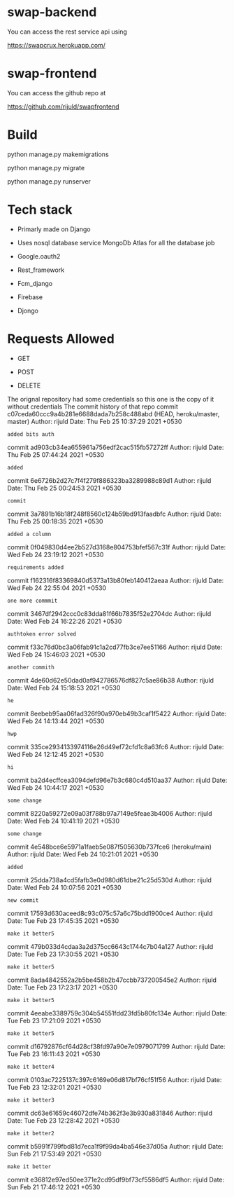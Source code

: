 # swap-backend

You can access the rest service api using

https://swapcrux.herokuapp.com/

# swap-frontend

You can access the github repo at

https://github.com/rijuld/swapfrontend

# Build
python manage.py makemigrations 

python manage.py migrate

python manage.py runserver

# Tech stack
* Primarly made on Django

* Uses nosql database service MongoDb Atlas for all the database job

* Google.oauth2

* Rest_framework

* Fcm_django

* Firebase

* Djongo

# Requests Allowed
* GET

* POST

* DELETE




The orignal repository had some credentials so this one is the copy of it without credentials 
The commit history of that repo
commit c07ceda60ccc9a4b281e6688dada7b258c488abd (HEAD, heroku/master, master)
Author: rijuld 
Date:   Thu Feb 25 10:37:29 2021 +0530

    added bits auth

commit ad903cb34ea655961a756edf2cac515fb57272ff
Author: rijuld 
Date:   Thu Feb 25 07:44:24 2021 +0530

    added

commit 6e6726b2d27c7f4f279f886323ba3289988c89d1
Author: rijuld 
Date:   Thu Feb 25 00:24:53 2021 +0530

    commit

commit 3a7891b16b18f248f8560c124b59bd913faadbfc
Author: rijuld 
Date:   Thu Feb 25 00:18:35 2021 +0530

    added a column

commit 0f049830d4ee2b527d3168e804753bfef567c31f
Author: rijuld
Date:   Wed Feb 24 23:19:12 2021 +0530

    requirements added

commit f162316f83369840d5373a13b80feb140412aeaa
Author: rijuld 
Date:   Wed Feb 24 22:55:04 2021 +0530

    one more commmit

commit 3467df2942ccc0c83dda81f66b7835f52e2704dc
Author: rijuld 
Date:   Wed Feb 24 16:22:26 2021 +0530

    authtoken error solved

commit f33c76d0bc3a06fab91c1a2cd77fb3ce7ee51166
Author: rijuld 
Date:   Wed Feb 24 15:46:03 2021 +0530

    another commith

commit 4de60d62e50dad0af942786576df827c5ae86b38
Author: rijuld 
Date:   Wed Feb 24 15:18:53 2021 +0530

    he

commit 8eebeb95aa06fad326f90a970eb49b3caf1f5422
Author: rijuld 
Date:   Wed Feb 24 14:13:44 2021 +0530

    hwp

commit 335ce2934133974116e26d49ef72cfd1c8a63fc6
Author: rijuld 
Date:   Wed Feb 24 12:12:45 2021 +0530

    hi

commit ba2d4ecffcea3094defd96e7b3c680c4d510aa37
Author: rijuld 
Date:   Wed Feb 24 10:44:17 2021 +0530

    some change

commit 8220a59272e09a03f788b97a7149e5feae3b4006
Author: rijuld 
Date:   Wed Feb 24 10:41:19 2021 +0530

    some change

commit 4e548bce6e5971a1faeb5e087f505630b737fce6 (heroku/main)
Author: rijuld 
Date:   Wed Feb 24 10:21:01 2021 +0530

    added

commit 25dda738a4cd5fafb3e0d980d61dbe21c25d530d
Author: rijuld 
Date:   Wed Feb 24 10:07:56 2021 +0530

    new commit

commit 17593d630aceed8c93c075c57a6c75bdd1900ce4
Author: rijuld 
Date:   Tue Feb 23 17:45:35 2021 +0530

    make it better5

commit 479b033d4cdaa3a2d375cc6643c1744c7b04a127
Author: rijuld 
Date:   Tue Feb 23 17:30:55 2021 +0530

    make it better5

commit 8ada4842552a2b5be458b2b47ccbb737200545e2
Author: rijuld 
Date:   Tue Feb 23 17:23:17 2021 +0530

    make it better5

commit 4eeabe3389759c304b54551fdd23fd5b80fc134e
Author: rijuld 
Date:   Tue Feb 23 17:21:09 2021 +0530

    make it better5

commit d16792876cf64d28cf38fd97a90e7e0979071799
Author: rijuld 
Date:   Tue Feb 23 16:11:43 2021 +0530

    make it better4

commit 0103ac7225137c397c6169e06d817bf76cf51f56
Author: rijuld 
Date:   Tue Feb 23 12:32:01 2021 +0530

    make it better3

commit dc63e61659c46072dfe74b362f3e3b930a831846
Author: rijuld 
Date:   Tue Feb 23 12:28:42 2021 +0530

    make it better2

commit b5991f799fbd81d7eca1f9f99da4ba546e37d05a
Author: rijuld 
Date:   Sun Feb 21 17:53:49 2021 +0530

    make it better

commit e36812e97ed50ee371e2cd95df9bf73cf5586df5
Author: rijuld 
Date:   Sun Feb 21 17:46:12 2021 +0530
